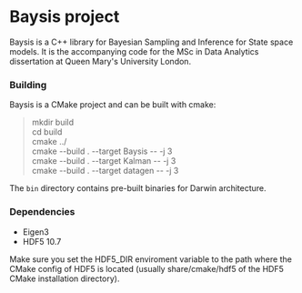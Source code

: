 #  Baysis project
Baysis is a C++ library for Bayesian Sampling and Inference for State space models. It is the accompanying code for the MSc in Data Analytics dissertation at Queen Mary's University London.

### Building
Baysis is a CMake project and can be built with cmake:
>mkdir build\
>cd build\
>cmake ../\
>cmake --build . --target Baysis -- -j 3\
>cmake --build . --target Kalman -- -j 3\
>cmake --build . --target datagen -- -j 3

The `bin` directory contains pre-built binaries for Darwin architecture.

### Dependencies
* Eigen3
* HDF5 10.7

Make sure you set the HDF5_DIR enviroment variable to the path where the CMake config of HDF5 is located (usually share/cmake/hdf5 of the HDF5 CMake installation directory).